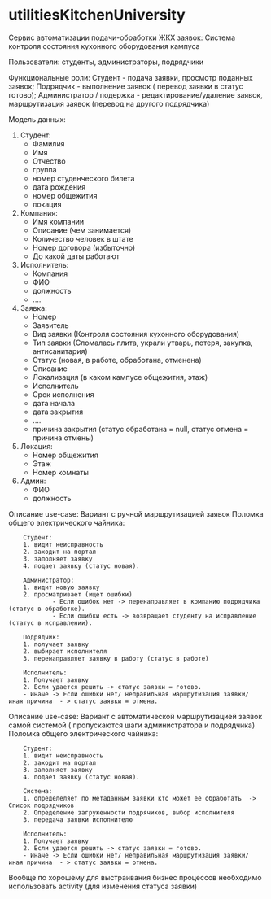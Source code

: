 # utilitiesKitchenUniversity
Сервис автоматизации подачи-обработки ЖКХ заявок: Система контроля состояния кухонного оборудования кампуса

Пользователи: студенты, администраторы, подрядчики

Функциональные роли:
Студент - подача заявки, просмотр поданных заявок;
Подрядчик - выполнение заявок ( перевод заявки в статус готово);
Администратор / подержка - редактирование/удаление заявок, маршрутизация заявок (перевод на другого подрядчика)

Модель данных:
1) Студент: 
    - Фамилия
    - Имя
    - Отчество
    - группа
    - номер студенческого билета
    - дата рождения
    - номер общежития 
    - локация
2) Компания:
    - Имя компании
    - Описание (чем занимается)
    - Количество человек в штате
    - Номер договора (избыточно)
    - До какой даты работают
3) Исполнитель:
    - Компания 
    - ФИО
    - должность
    - ....
4) Заявка:
    - Номер
    - Заявитель
    - Вид заявки (Контроля состояния кухонного оборудования)
    - Тип заявки (Сломалась плита, украли утварь, потеря, закупка, антисанитария)
    - Статус (новая, в работе, обработана, отменена)
    - Описание
    - Локализация (в каком кампусе общежития, этаж)
    - Исполнитель
    - Срок исполнения
    - дата начала
    - дата закрытия
    - ....
    - причина закрытия (статус обработана = null, статус отмена = причина отмены)
5) Локация:
    - Номер общежития
    - Этаж
    - Номер комнаты
6) Админ:
    - ФИО
    - должность

Описание use-case:
Вариант с ручной маршрутизацией заявок
Поломка общего электрического чайника:

        Студент:      
        1. видит неисправность
        2. заходит на портал
        3. заполняет заявку
        4. подает заявку (статус новая). 
              
        Администратор: 
        1. видит новую заявку
        2. просматривает (ищет ошибки)
                - Если ошибок нет -> перенаправляет в компанию подрядчика (статус в обработке).
                - Если ошибки есть -> возвращает студенту на исправление (статус в исправлении).

        Подрядчик:     
        1. получает заявку
        2. выбирает исполнителя
        3. перенаправляет заявку в работу (статус в работе)

        Исполнитель:   
        1. Получает заявку
        2. Если удается решить -> статус заявки = готово.
        - Иначе -> Если ошибки нет/ неправильная маршрутизация заявки/ иная причина  - > статус заявки = отмена.


Описание use-case:
Вариант с автоматической маршрутизацией заявок самой системой ( пропускаются шаги администратора и подрядчика)
Поломка общего электрического чайника:
               
        Студент:      
        1. видит неисправность
        2. заходит на портал
        3. заполняет заявку
        4. подает заявку (статус новая). 

        Система:
        1. определеляет по метаданным заявки кто может ее обработать  -> Список подрядчиков
        2. Определение загруженности подрячиков, выбор исполнителя
        3. передача заявки исполнителю

        Исполнитель:   
        1. Получает заявку
        2. Если удается решить -> статус заявки = готово.
        - Иначе -> Если ошибки нет/ неправильная маршрутизация заявки/ иная причина  - > статус заявки = отмена.
        
        
        
Вообще по хорошему для выстраивания бизнес процессов необходимо использовать activity (для изменения статуса заявки)        
